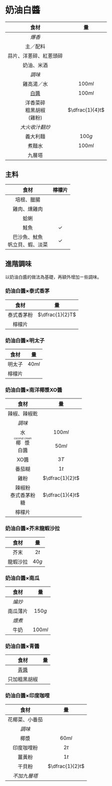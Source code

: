 <style>
article.markdown-section table {
    width: 100%;
}

article.markdown-section table hr {
    margin: revert;
    border: 1px dashed #ccc;
}

article.markdown-section #奶油白醬×泰式香茅::after {
    content: "";
    display: block;
    width: 100%;
    height: 0px;
    padding-bottom: 50%;
    background-image: url(https://raw.githubusercontent.com/mingchyuan/blog/main/docs/img/recipes/麵/奶油白醬×泰式香茅義大利麵.jpg);
    background-position: center;
    background-repeat: no-repeat;
    background-size: cover;
    margin: 0.8rem auto;
}
</style>

# 奶油白醬

|                食材                |       量        |
| :--------------------------------: | :-------------: |
|               *爆香*               |                 |
|              主／配料              |                 |
|       蒜片、洋蔥碎、紅蔥頭碎       |                 |
|             奶油、米酒             |                 |
|               *調味*               |                 |
|             雞高湯／水             |     $100ml$     |
|              [白醬][]              |     $100ml$     |
| 洋香菜碎<br />粗黑胡椒<br />(雞粉) | $\dfrac{1}{4}t$ |
|           *大火收汁翻炒*           |                 |
|              義大利麵              |     $100g$      |
|               煮麵水               |     $100ml$     |
|               九層塔               |                 |

[白醬]: /recipes/醬料/白醬

## 主料

|                食材                | 檸檬片  |
| :--------------------------------: | :-----: |
|             培根、臘腸             |         |
|            雞肉、燻雞肉            |         |
|                蛤蜊                |         |
|                鮭魚                | &check; |
| 巴沙魚、魷魚<br />帆立貝、蝦、淡菜 | &check; |

## 進階調味

以奶油白醬的做法為基礎，再額外增加ㄧ些調味。

### 奶油白醬×泰式香茅

|    食材    |       量        |
| :--------: | :-------------: |
| 泰式香茅粉 | $\dfrac{1}{2}T$ |
|   檸檬片   |                 |

### 奶油白醬×明太子

|  食材  |   量   |
| :----: | :----: |
| 明太子 | $40ml$ |
| 檸檬片 |        |

### 奶油白醬×南洋椰漿XO醬

|                       食材                        |       量        |
| :-----------------------------------------------: | :-------------: |
|                   辣椒、辣椒乾                    |                 |
|                      *調味*                       |                 |
|                        水                         |     $100ml$     |
| <ruby>椰漿<rt>coconut cream</rt></ruby><br />白醬 |     $50ml$      |
|                       XO醬                        |      $3T$       |
|                      番茄糊                       |      $1t$       |
|                       雞粉                        | $\dfrac{1}{2}t$ |
|          辣椒粉<br />泰式香茅粉<br />糖           | $\dfrac{1}{4}t$ |
|                      檸檬片                       |                 |

### 奶油白醬×芥末龍蝦沙拉

|   食材   |  量   |
| :------: | :---: |
|   芥末   | $2t$  |
| 龍蝦沙拉 | $40g$ |

### 奶油白醬×南瓜

|   食材   |   量    |
| :------: | :-----: |
|  *煸炒*  |         |
| 南瓜薄片 | $150g$  |
|  *煨煮*  |         |
|   牛奶   | $100ml$ |

### 奶油白醬×青醬

|            食材            | 量  |
| :------------------------: | :-: |
| [青醬](/recipes/醬料/青醬) |     |
|        只加粗黑胡椒        |     |

### 奶油白醬×印度咖哩

|      食材      |       量        |
| :------------: | :-------------: |
| 花椰菜、小番茄 |                 |
|     *調味*     |                 |
|      椰漿      |     $60ml$      |
|   印度咖哩粉   |      $2t$       |
|     薑黃粉     |      $1t$       |
|     干貝粉     | $\dfrac{1}{2}t$ |
|  *不加九層塔*  |                 |
